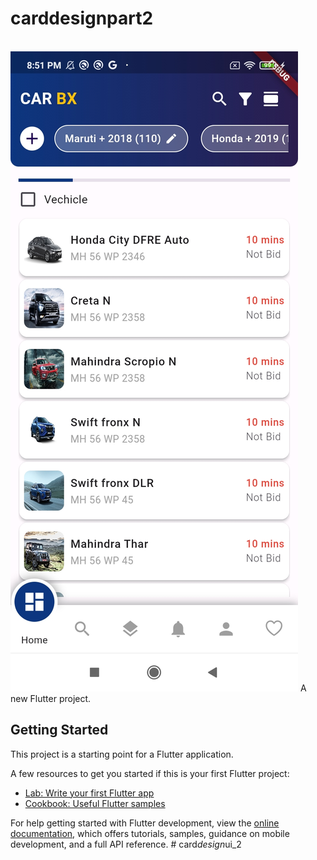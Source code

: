 # carddesignpart2
</br>
<img src='https://github.com/regendraSuman2017/card_design_ui_2/blob/main/assets/screen_shot.jpg' />
A new Flutter project.

## Getting Started

This project is a starting point for a Flutter application.

A few resources to get you started if this is your first Flutter project:

- [Lab: Write your first Flutter app](https://docs.flutter.dev/get-started/codelab)
- [Cookbook: Useful Flutter samples](https://docs.flutter.dev/cookbook)

For help getting started with Flutter development, view the
[online documentation](https://docs.flutter.dev/), which offers tutorials,
samples, guidance on mobile development, and a full API reference.
#   c a r d _ d e s i g n _ u i _ 2 
 
 

